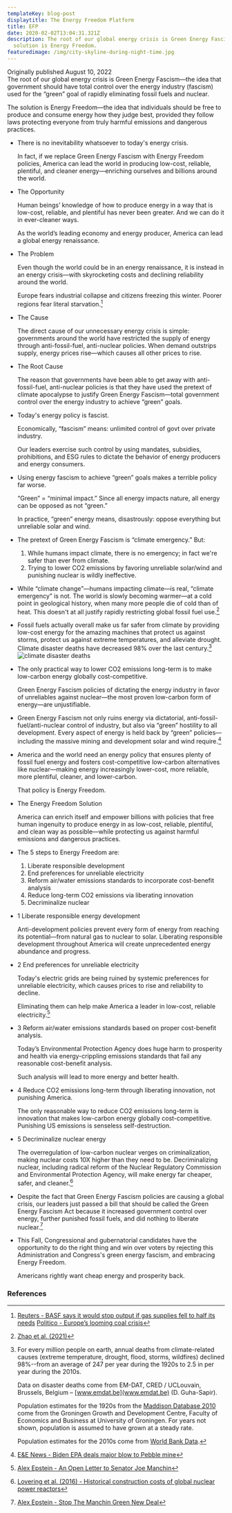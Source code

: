 ```yaml
---
templateKey: blog-post
displaytitle: The Energy Freedom Platform
title: EFP
date: 2020-02-02T13:04:31.321Z
description: The root of our global energy crisis is Green Energy Fascism. The
  solution is Energy Freedom.
featuredimage: /img/city-skyline-during-night-time.jpg
---
```

Originally published August 10, 2022\
    The root of our global energy crisis is Green Energy Fascism—the idea that government should have total control over the energy industry (fascism) used for the “green” goal of rapidly eliminating fossil fuels and nuclear.

The solution is Energy Freedom—the idea that individuals should be free to produce and consume energy how they judge best, provided they follow laws protecting everyone from truly harmful emissions and dangerous practices.

- There is no inevitability whatsoever to today's energy crisis.

    In fact, if we replace Green Energy Fascism with Energy Freedom policies, America can lead the world in producing low-cost, reliable, plentiful, and cleaner energy—enriching ourselves and billions around the world.

- The Opportunity

    Human beings’ knowledge of how to produce energy in a way that is low-cost, reliable, and plentiful has never been greater. And we can do it in ever-cleaner ways.

    As the world’s leading economy and energy producer, America can lead a global energy renaissance.

- The Problem

    Even though the world could be in an energy renaissance, it is instead in an energy crisis—with skyrocketing costs and declining reliability around the world.

    Europe fears industrial collapse and citizens freezing this winter. Poorer regions fear literal starvation.[^1]

- The Cause

    The direct cause of our unnecessary energy crisis is simple: governments around the world have restricted the supply of energy through anti-fossil-fuel, anti-nuclear policies. When demand outstrips supply, energy prices rise—which causes all other prices to rise.

- The Root Cause

    The reason that governments have been able to get away with anti-fossil-fuel, anti-nuclear policies is that they have used the pretext of climate apocalypse to justify Green Energy Fascism—total government control over the energy industry to achieve “green” goals.

- Today's energy policy is fascist.

   Economically, “fascism” means: unlimited control of govt over private industry.

    Our leaders exercise such control by using mandates, subsidies, prohibitions, and ESG rules to dictate the behavior of energy producers and energy consumers.

- Using energy fascism to achieve “green” goals makes a terrible policy far worse.

    “Green” = “minimal impact.” Since all energy impacts nature, all energy can be opposed as not “green.”

    In practice, “green” energy means, disastrously: oppose everything but unreliable solar and wind.

- The pretext of Green Energy Fascism is “climate emergency.” But:

    1. While humans impact climate, there is no emergency; in fact we're safer than ever from climate.
    2. Trying to lower CO2 emissions by favoring unreliable solar/wind and punishing nuclear is wildly ineffective.

- While “climate change”—humans impacting climate—is real, “climate emergency” is not. The world is slowly becoming warmer—at a cold point in geological history, when many more people die of cold than of heat. This doesn't at all justify rapidly restricting global fossil fuel use.[^2]

- Fossil fuels actually overall make us far safer from climate by providing low-cost energy for the amazing machines that protect us against storms, protect us against extreme temperatures, and alleviate drought. Climate disaster deaths have decreased 98% over the last century.[^3]
![climate disaster deaths](/img/art-03-more-fossil-fuel-use-plummeting-climate-related-disaster-deaths.png)

- The only practical way to lower CO2 emissions long-term is to make low-carbon energy globally cost-competitive.

    Green Energy Fascism policies of dictating the energy industry in favor of unreliables against nuclear—the most proven low-carbon form of energy—are unjustifiable.

- Green Energy Fascism not only ruins energy via dictatorial, anti-fossil-fuel/anti-nuclear control of industry, but also via “green” hostility to all development. Every aspect of energy is held back by “green” policies—including the massive mining and development solar and wind require.[^4]

- America and the world need an energy policy that ensures plenty of fossil fuel energy and fosters cost-competitive low-carbon alternatives like nuclear—making energy increasingly lower-cost, more reliable, more plentiful, cleaner, and lower-carbon.

    That policy is Energy Freedom.

- The Energy Freedom Solution

    America can enrich itself and empower billions with policies that free human ingenuity to produce energy in as low-cost, reliable, plentiful, and clean way as possible—while protecting us against harmful emissions and dangerous practices.

- The 5 steps to Energy Freedom are:
    1. Liberate responsible development
    2. End preferences for unreliable electricity
    3. Reform air/water emissions standards to incorporate cost-benefit analysis
    4. Reduce long-term CO2 emissions via liberating innovation
    5. Decriminalize nuclear
    
- 1 Liberate responsible energy development

    Anti-development policies prevent every form of energy from reaching its potential—from natural gas to nuclear to solar. Liberating responsible development throughout America will create unprecedented energy abundance and progress.

- 2 End preferences for unreliable electricity

    Today's electric grids are being ruined by systemic preferences for unreliable electricity, which causes prices to rise and reliability to decline.

    Eliminating them can help make America a leader in low-cost, reliable electricity.[^5]

- 3 Reform air/water emissions standards based on proper cost-benefit analysis.

    Today’s Environmental Protection Agency does huge harm to prosperity and health via energy-crippling emissions standards that fail any reasonable cost-benefit analysis.

    Such analysis will lead to more energy and better health.

- 4 Reduce CO2 emissions long-term through liberating innovation, not punishing America.

    The only reasonable way to reduce CO2 emissions long-term is innovation that makes low-carbon energy globally cost-competitive. Punishing US emissions is senseless self-destruction.

- 5 Decriminalize nuclear energy

    The overregulation of low-carbon nuclear verges on criminalization, making nuclear costs 10X higher than they need to be. Decriminalizing nuclear, including radical reform of the Nuclear Regulatory Commission and Environmental Protection Agency, will make energy far cheaper, safer, and cleaner.[^6]

- Despite the fact that Green Energy Fascism policies are causing a global crisis, our leaders just passed a bill that should be called the Green Energy Fascism Act because it increased government control over energy, further punished fossil fuels, and did nothing to liberate nuclear.[^7]

- This Fall, Congressional and gubernatorial candidates have the opportunity to do the right thing and win over voters by rejecting this Administration and Congress's green energy fascism, and embracing Energy Freedom.

    Americans rightly want cheap energy and prosperity back.


### References

[^1]:
    [Reuters - BASF says it would stop output if gas supplies fell to half its needs](https://www.reuters.com/business/energy/basf-says-it-would-stop-output-if-gas-supplies-fell-half-its-needs-2022-03-30/)
    [Politico - Europe’s looming coal crisis](https://www.politico.eu/article/europe-coal-crisis-shortage-war-ukraine-russia-gas-reserves/)

[^2]: [Zhao et al. (2021)](https://doi.org/10.1016/S2542-5196(21)00081-4)

[^3]:
    For every million people on earth, annual deaths from climate-related causes (extreme temperature, drought, flood, storms, wildfires) declined 98%--from an average of 247 per year during the 1920s to 2.5 in per year during the 2010s.

    Data on disaster deaths come from EM-DAT, CRED / UCLouvain, Brussels, Belgium – [www.emdat.be](www.emdat.be) (D. Guha-Sapir).

    Population estimates for the 1920s from the [Maddison Database 2010](https://www.rug.nl/ggdc/historicaldevelopment/maddison/releases/maddison-database-2010) come from the Groningen Growth and Development Centre, Faculty of Economics and Business at University of Groningen. For years not shown, population is assumed to have grown at a steady rate.

    Population estimates for the 2010s come from [World Bank Data](https://data.worldbank.org/indicator/SP.POP.TOTL).

[^4]: [E&E News - Biden EPA deals major blow to Pebble mine](https://www.eenews.net/articles/biden-epa-seals-pebble-mines-fate/)

[^5]: [Alex Epstein - An Open Letter to Senator Joe Manchin](https://alexepstein.substack.com/p/an-open-letter-to-senator-joe-manchin)

[^6]: [Lovering et al. (2016) - Historical construction costs of global nuclear power reactors](https://doi.org/10.1016/j.enpol.2016.01.011)

[^7]: [Alex Epstein - Stop The Manchin Green New Deal](https://alexepstein.substack.com/p/stop-the-manchin-green-new-deal)